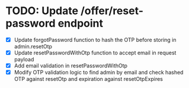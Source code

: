 # TODO: Update /offer/reset-password endpoint

- [x] Update forgotPassword function to hash the OTP before storing in admin.resetOtp
- [x] Update resetPasswordWithOtp function to accept email in request payload
- [x] Add email validation in resetPasswordWithOtp
- [x] Modify OTP validation logic to find admin by email and check hashed OTP against resetOtp and expiration against resetOtpExpires
